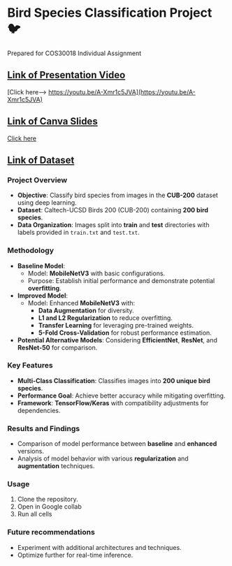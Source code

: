 # Bird Species Classification Project 🐦
Prepared for COS30018 Individual Assignment

## **[Link of Presentation Video](https://youtu.be/A-Xmr1c5JVA)**
[Click here--> https://youtu.be/A-Xmr1c5JVA](https://youtu.be/A-Xmr1c5JVA)

## **[Link of Canva Slides](https://www.canva.com/design/DAGUvk9P4-o/_y20371B1BpErMBxTLBITg/edit?utm_content=DAGUvk9P4-o&utm_campaign=designshare&utm_medium=link2&utm_source=sharebutton)**
[Click here](https://www.canva.com/design/DAGUvk9P4-o/_y20371B1BpErMBxTLBITg/edit?utm_content=DAGUvk9P4-o&utm_campaign=designshare&utm_medium=link2&utm_source=sharebutton)

## [Link of Dataset](https://drive.google.com/drive/folders/1_6Qx0lNwcuh9MbZAkimfsYRKef1thO5U?usp=drive_link)


### Project Overview
- **Objective**: Classify bird species from images in the **CUB-200** dataset using deep learning.
- **Dataset**: Caltech-UCSD Birds 200 (CUB-200) containing **200 bird species**.
- **Data Organization**: Images split into **train** and **test** directories with labels provided in `train.txt` and `test.txt`.

### Methodology
- **Baseline Model**: 
  - Model: **MobileNetV3** with basic configurations.
  - Purpose: Establish initial performance and demonstrate potential **overfitting**.
- **Improved Model**: 
  - Model: Enhanced **MobileNetV3** with:
    - **Data Augmentation** for diversity.
    - **L1 and L2 Regularization** to reduce overfitting.
    - **Transfer Learning** for leveraging pre-trained weights.
    - **5-Fold Cross-Validation** for robust performance estimation.
- **Potential Alternative Models**: Considering **EfficientNet**, **ResNet**, and **ResNet-50** for comparison.

### Key Features
- **Multi-Class Classification**: Classifies images into **200 unique bird species**.
- **Performance Goal**: Achieve better accuracy while mitigating overfitting.
- **Framework**: **TensorFlow/Keras** with compatibility adjustments for dependencies.

### Results and Findings
- Comparison of model performance between **baseline** and **enhanced** versions.
- Analysis of model behavior with various **regularization** and **augmentation** techniques.

### Usage
1. Clone the repository.
2. Open in Google collab
3. Run all cells

### Future recommendations
- Experiment with additional architectures and techniques.
- Optimize further for real-time inference.